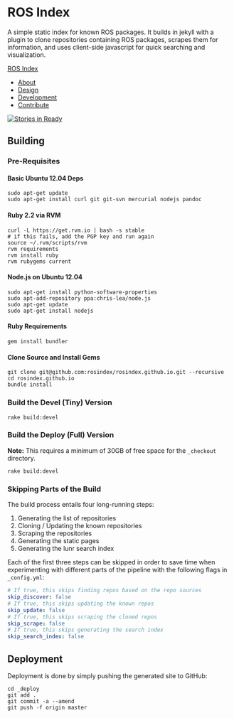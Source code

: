ROS Index
=========

A simple static index for known ROS packages. It builds in jekyll with a plugin
to clone repositories containing ROS packages, scrapes them for information,
and uses client-side javascript for quick searching and visualization.

[ROS Index](http://rosindex.github.io/)

* [About](http://rosindex.github.io/about)
* [Design](http://rosindex.github.io/about/design)
* [Development](http://rosindex.github.io/about/development)
* [Contribute](http://rosindex.github.io/contribute)

[![Stories in Ready](https://badge.waffle.io/rosindex/rosindex.github.io.svg?label=ready&title=Ready)](http://waffle.io/rosindex/rosindex.github.io)

## Building

### Pre-Requisites

#### Basic Ubuntu 12.04 Deps

```
sudo apt-get update
sudo apt-get install curl git git-svn mercurial nodejs pandoc
```

#### Ruby 2.2 via RVM

```
curl -L https://get.rvm.io | bash -s stable
# if this fails, add the PGP key and run again
source ~/.rvm/scripts/rvm
rvm requirements
rvm install ruby
rvm rubygems current
```

#### Node.js on Ubuntu 12.04

```
sudo apt-get install python-software-properties
sudo apt-add-repository ppa:chris-lea/node.js
sudo apt-get update
sudo apt-get install nodejs
```

#### Ruby Requirements

```
gem install bundler
```

#### Clone Source and Install Gems

```
git clone git@github.com:rosindex/rosindex.github.io.git --recursive
cd rosindex.github.io
bundle install
```

### Build the Devel (Tiny) Version

```
rake build:devel
```

### Build the Deploy (Full) Version

**Note:** This requires a minimum of 30GB of
free space for the `_checkout` directory.

```
rake build:devel
```

### Skipping Parts of the Build

The build process entails four long-running steps:

1. Generating the list of repositories
2. Cloning / Updating the known repositories
3. Scraping the repositories
4. Generating the static pages
5. Generating the lunr search index

Each of the first three steps can be skipped in order to save time when
experimenting with different parts of the pipeline with the following flags in
`_config.yml`:

```yaml
# If true, this skips finding repos based on the repo sources
skip_discover: false
# If true, this skips updating the known repos
skip_update: false
# If true, this skips scraping the cloned repos
skip_scrape: false
# If true, this skips generating the search index
skip_search_index: false
```

## Deployment

Deployment is done by simply pushing the generated site to GitHub:

```
cd _deploy
git add .
git commit -a --amend
git push -f origin master
```

